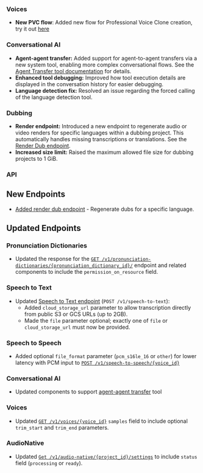 ### Voices

- **New PVC flow**: Added new flow for Professional Voice Clone creation, try it out [here](https://elevenlabs.io/app/voice-lab?action=create&creationType=professionalVoiceClone)

### Conversational AI

- **Agent-agent transfer:** Added support for agent-to-agent transfers via a new system tool, enabling more complex conversational flows. See the [Agent Transfer tool documentation](/docs/conversational-ai/customization/tools/system-tools/agent-transfer) for details.
- **Enhanced tool debugging:** Improved how tool execution details are displayed in the conversation history for easier debugging.
- **Language detection fix:** Resolved an issue regarding the forced calling of the language detection tool.

### Dubbing

- **Render endpoint:** Introduced a new endpoint to regenerate audio or video renders for specific languages within a dubbing project. This automatically handles missing transcriptions or translations. See the [Render Dub endpoint](/docs/api-reference/dubbing/render-dub).
- **Increased size limit:** Raised the maximum allowed file size for dubbing projects to 1 GiB.

### API

<Accordion title="View API changes">

## New Endpoints

- [Added render dub endpoint](/docs/api-reference/dubbing/render-dub) - Regenerate dubs for a specific language.

## Updated Endpoints

### Pronunciation Dictionaries

- Updated the response for the [`GET /v1/pronunciation-dictionaries/{pronunciation_dictionary_id}/`](/docs/api-reference/pronunciation-dictionary/get#response.body.permission_on_resource) endpoint and related components to include the `permission_on_resource` field.

### Speech to Text

- Updated [Speech to Text endpoint](/docs/api-reference/speech-to-text/convert) (`POST /v1/speech-to-text`):
  - Added `cloud_storage_url` parameter to allow transcription directly from public S3 or GCS URLs (up to 2GB).
  - Made the `file` parameter optional; exactly one of `file` or `cloud_storage_url` must now be provided.

### Speech to Speech

- Added optional `file_format` parameter (`pcm_s16le_16` or `other`) for lower latency with PCM input to [`POST /v1/speech-to-speech/{voice_id}`](/docs/api-reference/speech-to-speech/convert)

### Conversational AI

- Updated components to support [agent-agent transfer](/docs/conversational-ai/customization/tools/system-tools/agent-transfer) tool

### Voices

- Updated [`GET /v1/voices/{voice_id}`](/docs/api-reference/voices/get#response.body.samples.trim_start) `samples` field to include optional `trim_start` and `trim_end` parameters.

### AudioNative

- Updated [`Get /v1/audio-native/{project_id}/settings`](/docs/api-reference/audio-native/get-settings#response.body.settings.status) to include `status` field (`processing` or `ready`).

</Accordion>
